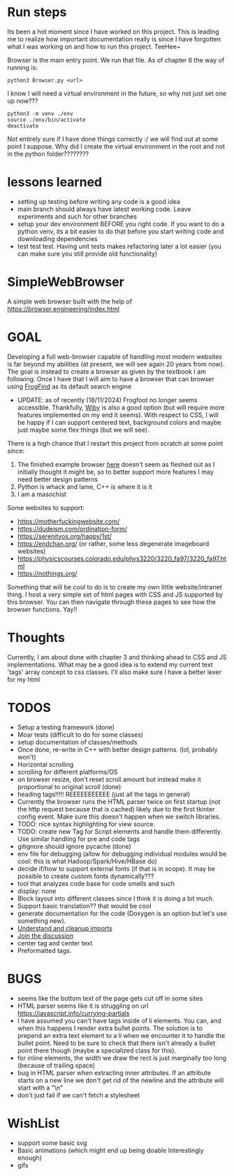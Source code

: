 
# Run steps

Its been a hot moment since I have worked on this project. This is leading me to realize how important documentation really is since I have forgotten what I was working on and how to run this project. TeeHee~

Browser is the main entry point. We run that file. As of chapter 6 the way of running is:

```
python3 Browser.py <url>
```

I know I will need a virtual environment in the future, so why not just set one up now??? 

```
python3 -m venv ./env
source ./env/bin/activate
deactivate
```

Not entirely sure if I have done things correctly :/ we will find out at some point I suppose. 
Why did I create the virtual environment in the root and not in the python folder????????


# lessons learned

 * setting up testing before writing any code is a good idea
 * main branch should always have latest working code. Leave experiments and such for other branches
 * setup your dev environment BEFORE you right code. If you want to do a python venv, its a bit easier to do that before you start writing code and downloading dependencies
 * test test test. Having unit tests makes refactoring later a lot easier (you can make sure you still provide old functionality)

# SimpleWebBrowser
A simple web browser built with the help of https://browser.engineering/index.html

# GOAL 

Developing a full web-browser capable of handling most modern websites is far beyond my abilities (at present, we will see again 20 years from now). The goal is instead to create a browser as given by the textbook I am following. Once I have that I will aim to have a browser that can browser using [FrogFind](http://frogfind.com/about.php) as its default search engine
- UPDATE: as of recently (18/11/2024) Frogfoot no longer seems accessible. Thankfully, [Wiby](https://wiby.me/) is also a good option (but will require more features implemented on my end it seems). 
With respect to CSS, I will be happy if I can support centered text, background colors and maybe just maybe some flex things (but we will see). 

There is a high chance that I restart this project from scratch at some point since: 

1. The finished example browser [here](https://github.com/browserengineering/book/tree/main/src) doesn't seem as fleshed out as I initially thought it might be, so to better support more features I may need better design patterns
2. Python is whack and lame, C++ is where it is it
3. I am a masochist

Some websites to support: 
* https://motherfuckingwebsite.com/
* https://dudeism.com/ordination-form/
* https://serenityos.org/happy/1st/
* https://endchan.org/ (or rather, some less degenerate imageboard websites)
* https://physicscourses.colorado.edu/phys3220/3220_fa97/3220_fa97.html
* https://nothings.org/

Something that will be cool to do is to create my own little website/intranet thing. I host a very simple set of html pages with CSS and JS supported by this browser. You can then navigate through these pages to see how the browser functions. Yay!! 

# Thoughts

Currently, I am about done with chapter 3 and thinking ahead to CSS and JS implementations. What may be a good idea is to extend my current text 'tags' array concept to css classes. I'll also make sure I have a better lexer for my html

# TODOS
* Setup a testing framework (done)
* Moar tests (difficult to do for some classes)
* setup documentation of classes/methods 
* Once done, re-write in C++ with better design patterns. (lol, probably won't)
* Horizontal scrolling
* scrolling for different platforms/OS
* on browser resize, don't reset scroll amount but instead make it proportional to original scroll (done)
* heading tags!!!!! REEEEEEEEEEE (just all the tags in general)
* Currently the browser runs the HTML parser twice on first startup (not the http request because that is cached) likely due to the first tkinter config event. Make sure this doesn't happen when we switch libraries.
* TODO: nice syntax highlighting for view source.
* TODO: create new Tag for Script elements and handle them differently. Use similar handling for pre and code tags 
* gitignore should ignore pycache (done)
* env file for debugging (allow for debugging individual modules would be cool: this is what Hadoop/Spark/Hive/HBase do)
* decide if/how to support external fonts (if that is in scope). It may be possible to create custom fonts dynamically??? 
* tool that analyzes code base for code smells and such
* display: none
* Block layout into different classes since I think it is doing a bit much. 
* Support basic translation?? that would be cool
* generate documentation for the code (Doxygen is an option but let's use something new).
* [Understand and cleanup imports](https://towardsdatascience.com/how-to-fix-modulenotfounderror-and-importerror-248ce5b69b1c/)
* [Join the discussion](https://github.com/browserengineering/book/discussions)
* center tag and center text
* Preformatted tags.

# BUGS

* seems like the bottom text of the page gets cut off in some sites
* HTML parser seems like it is struggling on url https://javascript.info/currying-partials 
* I have assumed you can't have tags inside of li elements. You can, and when this happens I render extra bullet points. The solution is to prepend an extra text element to a li when we encounter it to handle the bullet point. Need to be sure to check that there isn't already a bullet point there though (maybe a specialized class for this).
* for inline elements, the width we draw the rect is just marginally too long (because of trailing space)
* bug in HTML parser when extracting inner attributes. If an attribute starts on a new line we don't get rid of the newline and the attribute will start with a "\n"
* don't just fail if we can't fetch a stylesheet




# WishList

* support some basic svg
* Basic animations (which might end up being doable Interestingly enough)
* gifs 
